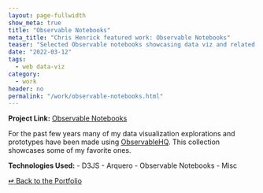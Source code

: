```yaml
---
layout: page-fullwidth
show_meta: true
title: "Observable Notebooks"
meta_title: "Chris Henrick featured work: Observable Notebooks"
teaser: "Selected Observable notebooks showcasing data viz and related work."
date: "2022-03-12"
tags:
  - web data-viz 
category:
  - work
header: no
permalink: "/work/observable-notebooks.html"
---
```


<strong>Project Link:</strong> <a href="https://observablehq.com/collection/@clhenrick/featured" target="_blank">Observable Notebooks</a>

For the past few years many of my data visualization explorations and prototypes have been made using [ObservableHQ](https://observablehq.com). This collection showcases some of my favorite ones.

<strong>Technologies Used:</strong>  - D3JS  - Arquero  - Observable Notebooks  - Misc 




[<span class="back-arrow">&#8619;</span> Back to the Portfolio](/work/)
